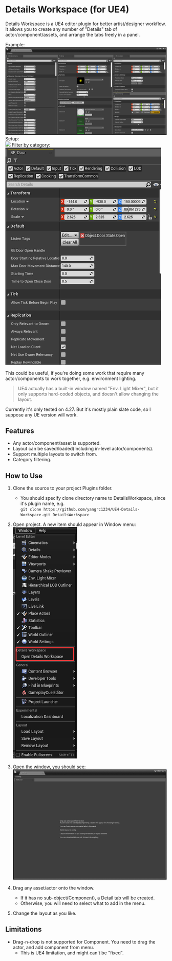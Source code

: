 ﻿# Details Workspace (for UE4)
Details Workspace is a UE4 editor plugin for better artist/designer workflow.    
It allows you to create any number of "Details" tab of actor/component/assets, and arrange the tabs freely in a panel.  

Example:  
![](Images/Example0.png)  
Setup:  
![](Images/Animated.gif)
Filter by category:  
![](Images/CategoryFilter.gif)

This could be useful, if you're doing some work that require many actor/components to work together, e.g. environment lighting.  

> UE4 actually has a built-in window named "Env. Light Mixer", but it only supports hard-coded objects, and doesn't allow changing the layout.  
 
Currently it's only tested on 4.27. But it's mostly plain slate code, so I suppose any UE version will work.

## Features  
* Any actor/component/asset is supported.  
* Layout can be saved/loaded(Including in-level actor/components). 
* Support multiple layouts to switch from.
* Category filtering.

## How to Use  

1. Clone the source to your project Plugins folder. 
   * You should specify clone directory name to DetailsWorkspace, since it's plugin name, e.g.   
    `git clone https://github.com/yangrc1234/UE4-Details-Workspace.git DetailsWorkspace`

2. Open project. A new item should appear in Window menu:    
![](Images/WhereToOpen.png)

3. Open the window, you should see:  
![](Images/FirstOpen.png)  

4. Drag any asset/actor onto the window.
    * If it has no sub-object(Component), a Detail tab will be created.  
    * Otherwise, you will need to select what to add in the menu.   
    
5. Change the layout as you like.


## Limitations
* Drag-n-drop is not supported for Component. You need to drag the actor, and add component from menu.
   * This is UE4 limitation, and might can't be "fixed".  
